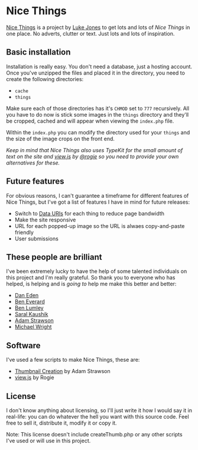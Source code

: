 Nice Things
==============================

[Nice Things](http://nicethings.me/) is a project by [Luke Jones](http://twitter.com/lukejones) to get lots and lots of *Nice Things* in one place. No adverts, clutter or text. Just lots and lots of inspiration.

Basic installation
------------------------------

Installation is really easy. You don't need a database, just a hosting account. Once you've unzipped the files and placed it in the directory, you need to create the following directories:

* `cache`
* `things`

Make sure each of those directories has it's `CHMOD` set to `777` recursively. All you have to do now is stick some images in the `things` directory and they'll be cropped, cached and will appear when viewing the `index.php` file.

Within the `index.php` you can modify the directory used for your `things` and the size of the image crops on the front end.

*Keep in mind that Nice Things also uses TypeKit for the small amount of text on the site and [view.js](http://finegoodsmarket.com/view/) by [@rogie](http://twitter.com/rogie) so you need to provide your own alternatives for these.*

Future features
------------------------------

For obvious reasons, I can't guarantee a timeframe for different features of Nice Things, but I've got a list of features I have in mind for future releases:

* Switch to [Data URIs](http://davidwalsh.name/data-uri-php) for each thing to reduce page bandwidth
* Make the site responsive
* URL for each popped-up image so the URL is alwaes copy-and-paste friendly
* User submissions

These people are brilliant
------------------------------

I've been extremely lucky to have the help of some talented individuals on this project and I'm really grateful. So thank you to everyone who has helped, is helping and is *going to* help me make this better and better:

* [Dan Eden](http://twitter.com/_dte)
* [Ben Everard](http://twitter.com/ilmv)
* [Ben Lumley](http://twitter.com/benlumley)
* [Saral Kaushik](http://twitter.com/saralk)
* [Adam Strawson](http://twitter.com/adamstrawson)
* [Michael Wright](http://twitter.com/michaelw90)

Software
------------------------------

I've used a few scripts to make Nice Things, these are:

* [Thumbnail Creation](https://github.com/adamstrawson/Thumbnail-Creation) by Adam Strawson
* [view.js](http://finegoodsmarket.com/view/) by Rogie

License
------------------------------

I don't know anything about licensing, so I'll just write it how I would say it in real-life: you can do whatever the hell you want with this source code. Feel free to sell it, distribute it, modify it or copy it.

Note: This license doesn't include createThumb.php or any other scripts I've used or will use in this project.
